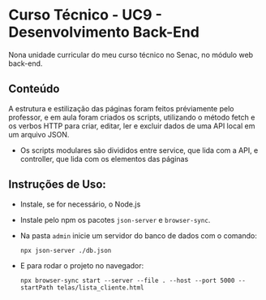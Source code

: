 # Curso Técnico - UC9 - Desenvolvimento Back-End

Nona unidade curricular do meu curso técnico no Senac, no módulo web back-end.

## Conteúdo
A estrutura e estilização das páginas foram feitos préviamente pelo professor, e em aula foram criados os scripts, utilizando o método fetch e os verbos HTTP para criar, editar, ler e excluir dados de uma API local em um arquivo JSON.
* Os scripts modulares são divididos entre service, que lida com a API, e controller, que lida com os elementos das páginas

## Instruções de Uso:

* Instale, se for necessário, o Node.js
* Instale pelo npm os pacotes ``json-server`` e ``browser-sync``.
* Na pasta ``admin`` inicie um servidor do banco de dados com o comando:
  
      npx json-server ./db.json
* E para rodar o projeto no navegador:
  
      npx browser-sync start --server --file . --host --port 5000 --startPath telas/lista_cliente.html
